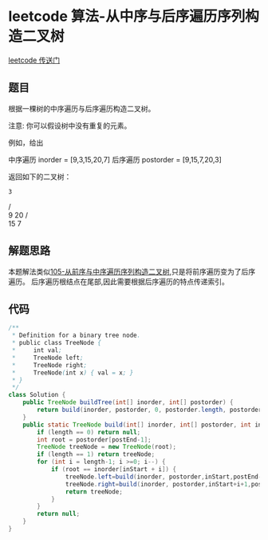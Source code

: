 # leetcode 算法-从中序与后序遍历序列构造二叉树

[leetcode 传送门](https://leetcode-cn.com/problems/construct-binary-tree-from-inorder-and-postorder-traversal/comments/)

## 题目

根据一棵树的中序遍历与后序遍历构造二叉树。

注意:
你可以假设树中没有重复的元素。

例如，给出

中序遍历 inorder = [9,3,15,20,7]
后序遍历 postorder = [9,15,7,20,3]

返回如下的二叉树：

    3
   / \
  9  20
    /  \
   15   7

## 解题思路

本题解法类似[105-从前序与中序遍历序列构造二叉树](https://leetcode-cn.com/problems/construct-binary-tree-from-preorder-and-inorder-traversal/),只是将前序遍历变为了后序遍历。
后序遍历根结点在尾部,因此需要根据后序遍历的特点传递索引。

## 代码

```java
/**
 * Definition for a binary tree node.
 * public class TreeNode {
 *     int val;
 *     TreeNode left;
 *     TreeNode right;
 *     TreeNode(int x) { val = x; }
 * }
 */
class Solution {
    public TreeNode buildTree(int[] inorder, int[] postorder) {
        return build(inorder, postorder, 0, postorder.length, postorder.length);
    }
    public static TreeNode build(int[] inorder, int[] postorder, int inStart, int postEnd, int length) {
        if (length == 0) return null;
        int root = postorder[postEnd-1];
        TreeNode treeNode = new TreeNode(root);
        if (length == 1) return treeNode;
        for (int i = length-1; i >=0; i--) {
            if (root == inorder[inStart + i]) {
                treeNode.left=build(inorder, postorder,inStart,postEnd-length+i,i);
                treeNode.right=build(inorder, postorder,inStart+i+1,postEnd-1,length-1-i);
                return treeNode;
            }
        }
        return null;
    }
}
```
